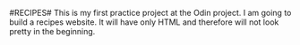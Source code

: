 #RECIPES#
This is my first practice project at the Odin project.
I am going to build a recipes website. It will have only HTML and therefore will not look pretty in the beginning.